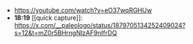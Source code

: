 - https://youtube.com/watch?v=eO37wqRGHUw
- **18:19** [[quick capture]]:  https://x.com/__paleologo/status/1879705134252409024?s=12&t=mZ0r5BHrngNlzAF9nIfrDQ